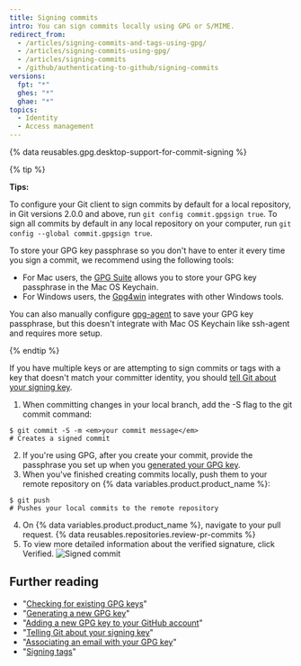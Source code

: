 ```yaml
---
title: Signing commits
intro: You can sign commits locally using GPG or S/MIME.
redirect_from:
  - /articles/signing-commits-and-tags-using-gpg/
  - /articles/signing-commits-using-gpg/
  - /articles/signing-commits
  - /github/authenticating-to-github/signing-commits
versions:
  fpt: "*"
  ghes: "*"
  ghae: "*"
topics:
  - Identity
  - Access management
---
```


{% data reusables.gpg.desktop-support-for-commit-signing %}

{% tip %}

**Tips:**

To configure your Git client to sign commits by default for a local repository, in Git versions 2.0.0 and above, run `git config commit.gpgsign true`. To sign all commits by default in any local repository on your computer, run `git config --global commit.gpgsign true`.

To store your GPG key passphrase so you don't have to enter it every time you sign a commit, we recommend using the following tools:

- For Mac users, the [GPG Suite](https://gpgtools.org/) allows you to store your GPG key passphrase in the Mac OS Keychain.
- For Windows users, the [Gpg4win](https://www.gpg4win.org/) integrates with other Windows tools.

You can also manually configure [gpg-agent](http://linux.die.net/man/1/gpg-agent) to save your GPG key passphrase, but this doesn't integrate with Mac OS Keychain like ssh-agent and requires more setup.

{% endtip %}

If you have multiple keys or are attempting to sign commits or tags with a key that doesn't match your committer identity, you should [tell Git about your signing key](/articles/telling-git-about-your-signing-key).

1. When committing changes in your local branch, add the -S flag to the git commit command:

```shell
$ git commit -S -m <em>your commit message</em>
# Creates a signed commit
```

2. If you're using GPG, after you create your commit, provide the passphrase you set up when you [generated your GPG key](/articles/generating-a-new-gpg-key).
3. When you've finished creating commits locally, push them to your remote repository on {% data variables.product.product_name %}:

```shell
$ git push
# Pushes your local commits to the remote repository
```

4. On {% data variables.product.product_name %}, navigate to your pull request.
   {% data reusables.repositories.review-pr-commits %}
5. To view more detailed information about the verified signature, click Verified.
   ![Signed commit](/assets/images/help/commits/gpg-signed-commit-verified-without-details.png)

## Further reading

- "[Checking for existing GPG keys](/articles/checking-for-existing-gpg-keys)"
- "[Generating a new GPG key](/articles/generating-a-new-gpg-key)"
- "[Adding a new GPG key to your GitHub account](/articles/adding-a-new-gpg-key-to-your-github-account)"
- "[Telling Git about your signing key](/articles/telling-git-about-your-signing-key)"
- "[Associating an email with your GPG key](/articles/associating-an-email-with-your-gpg-key)"
- "[Signing tags](/articles/signing-tags)"
